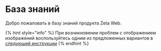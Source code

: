 # База знаний

Добро пожаловать в базу знаний продукта Zeta Web.

{% hint style="info" %}
При возникновении проблем с отображением изображений воспользуйтесь одним из предложенных вариантов в [следующей инструкции](https://docs.google.com/document/d/1ZXb_Wt_RgJOp32iynOba2Q9O9ukajIu0NIuvIfNfa08/)
{% endhint %}



